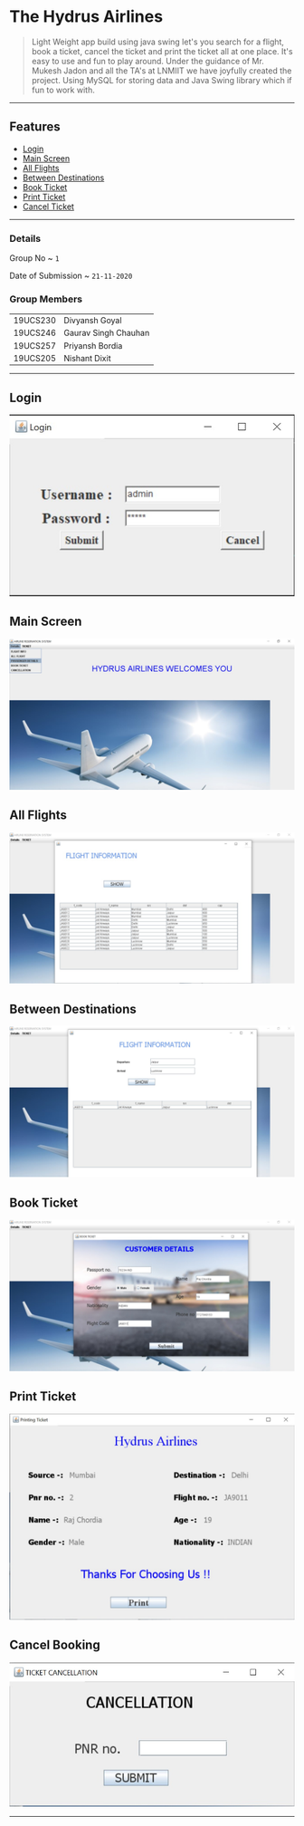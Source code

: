 # The Hydrus Airlines

> Light Weight app build using java swing let's you search for a flight, book a ticket, cancel the ticket and print the ticket all at one place. 
> It's easy to use and fun to play around. Under the guidance of Mr. Mukesh Jadon and all the TA's at LNMIIT we have joyfully created the project.
> Using MySQL for storing data and Java Swing library which if fun to work with.

<hr>

<h2>Features</h2>
<ul>
	<li><a href = "#login">Login</a></li>
	<li><a href = "#mainframe">Main Screen</a></li>
	<li><a href = "#flights">All Flights</a></li>
	<li><a href = "#flight">Between Destinations</a></li>
	<li><a href = "#book">Book Ticket</a></li>
	<li><a href = "#print">Print Ticket</a></li>
	<li><a href = "#cancel">Cancel Ticket</a></li>
</ul>

<hr>

### Details 

Group No ~ `1`

Date of Submission ~ `21-11-2020`

### Group Members

<table>
	<tr>
		<td>19UCS230 </td> <td>Divyansh Goyal </td>		
	</tr>
	<tr>
		<td>19UCS246 </td> <td> Gaurav Singh Chauhan </td>
	</tr>
	<tr>
		<td>19UCS257 </td> <td> Priyansh Bordia </td>
	</tr>
	<tr>
		<td> 19UCS205 </td> <td> Nishant Dixit </td>
	</tr>
</table>

<hr>

<h2 id="login">Login</h2>

![login](./Screenshots/login.jpeg)

<h2 id="mainframe">Main Screen</h2>

![mainframe](./Screenshots/mainframe.jpeg)

<h2 id="flights">All Flights</h2>

![flights](./Screenshots/flights.jpeg)

<h2 id="flight">Between Destinations</h2>

![flight](./Screenshots/flight.jpeg)

<h2 id="book">Book Ticket</h2>

![book](./Screenshots/book.jpeg)

<h2 id="print">Print Ticket</h2>

![ticket](./Screenshots/print.jpeg)

<h2 id="cancel">Cancel Booking</h2>

![cancel](./Screenshots/cancel.jpeg)

<hr>